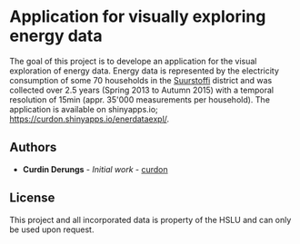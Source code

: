 # Application for visually exploring energy data
The goal of this project is to develope an application for the visual exploration of energy data. Energy data is represented by the electricity consumption of some 70 households in the [Suurstoffi](https://www.suurstoffi.ch/) district and was collected over 2.5 years (Spring 2013 to Autumn 2015) with a temporal resolution of 15min (appr. 35'000 measurements per household). The application is available on shinyapps.io; https://curdon.shinyapps.io/enerdataexpl/.

## Authors
* **Curdin Derungs** - *Initial work* - [curdon](https://github.com/curdon)

## License
This project and all incorporated data is property of the HSLU and can only be used upon request.

